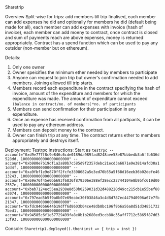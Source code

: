 Sharetrip

Overview
Split-wise for trips: add members till trip finalised, each member can add expenses he did and optionally for members he did (default being made for all), each member can add expenses with invoice (hash of invoice), each member can add moeny to contract, once contract is closed and sum of payments reach are above expenses, money is returned appropriately. Contract has a spend function which can be used to pay any outsider (non-member but on ethereum).

Details:
1. Only one owner
2. Owner speicifies the minimum ether needed by members to participate
3. Anyone can request to join trip but owner's confirmation needed to add members. Joining allowed till trip starts.
4. Members record each expenditure in the contract specifying the hash of invoice, amount of the expenditure and members for which the expenditure was made. The amount of expenditure cannot exceed `(balance in contract/no. of members)*no. of participants`
5. Members can send confirmation for their participation in any expenditure.
6. Once an expense has received confirmation from all partipants, it can be used to pay any ethereum address.
7. Members can deposit money to the contract.
8. Owner can finish trip at any time. The contract returns ether to members appropriately and destroys itself.


Deployment:
Testrpc instructions:
Start as `testrpc --account="0xd9e777f8c9e846c6cde0189da989fad8248aee58e87bbbedb3a6ffb636d528dd, 1000000000000000000000" --account="0xb980e7b19df1a2a80b7c585d9f2357debc21ecd3a6871e9e3814afd30a11dd4f, 1000000000000000000000" --account="0xa9fbf1e9e870ff2fcfe3308682a5e3ed76b55a5f68d16eeb36b02defe4613243, 1000000000000000000000" --account="0x69e76f45e0bb693f6836f879306e388ef28ecc22744104e8b9bfc619d002557e, 1000000000000000000000" --account="0xbab7124ec55ea2938e8d50b0259031d32d488220d49cc215cb1e55bef80e3074, 1000000000000000000000" --account="0x797ead5b5f9a0b07e69eabc30f03846a3c4d8d787ec447940996a67e7fb21347, 1000000000000000000000" --account="0xfdc840b6644b19dff6d8603b04ce48db8bc196f9b6a56a8d51d348517327bed1, 1000000000000000000000" --account="0x94585c6f1e57729499fa8e8b1b2680ed3ccb88c35aff7712c5865f87d6313f93, 1000000000000000000000"`

Console:
`Sharetrip1.deployed().then(inst => { trip = inst })`